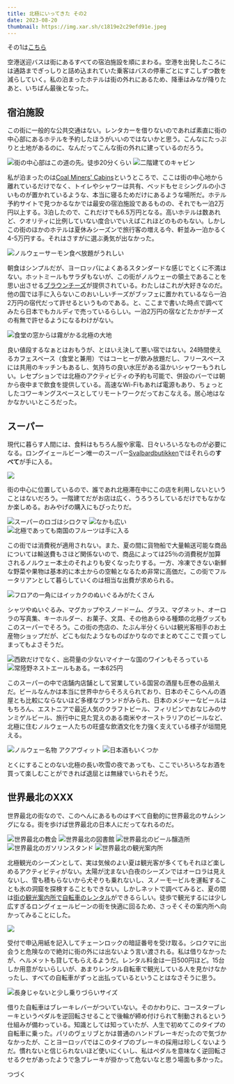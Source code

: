 ```yaml
---
title: 北極にいってきた その2
date: 2023-08-20
thumbnail: https://img.xar.sh/c1819e2c29efd91e.jpeg
---
```


その1は[こちら](/post/1686490339/)

空港送迎バスは街にあるすべての宿泊施設を順にまわる。空港を出発したころには通路までぎっしりと詰め込まれていた乗客はバスの停車ごとにすこしずつ数を減らしていく。私の泊まったホテルは街の外れにあるため、降車はみなが降りたあと、いちばん最後となった。

## 宿泊施設

この街に一般的な公共交通はない。レンタカーを借りないのであれば素直に街の中心部にあるホテルを予約したほうがいいのではないかと思う。こんなにたっぷりと土地があるのに、なんだってこんな街の外れに建っているのだろう。

![街の中心部はこの道の先。徒歩20分くらい](https://img.xar.sh/41cbd52b9c4f1e43.jpeg)
![二階建てのキャビン](https://img.xar.sh/13f3f54a80161275.jpeg)

私が泊まったのは[Coal Miners' Cabins](https://www.coalminerscabins.com/en-US)というところで、ここは街の中心地から離れているだけでなく、トイレやシャワーは共有、ベッドもセミシングルの小さいものが置かれているような、本当に寝るためだけにあるような場所だ。ホテル予約サイトで見つかるなかでは最安の宿泊施設であるものの、それでも一泊2万円以上する。3泊したので、これだけでも6.5万円となる。高いホテルは数あれど、クオリティに比例していない度合いでいえばこれほどのものもない。しかしこの街のほかのホテルは夏休みシーズンで旅行客の増える今、軒並み一泊かるく4-5万円する。それはさすがに選ぶ勇気が出なかった。

![ノルウェーサーモン食べ放題がうれしい](https://img.xar.sh/a5ae47579580c01c.jpeg)

朝食はシンプルだが、ヨーロッパによくあるスタンダードな感じでとくに不満はない。ホットミールもサラダもないが、この街がノルウェーの領土であることを思い出させる[ブラウンチーズ](https://ja.wikipedia.org/wiki/%E3%82%A4%E3%82%A7%E3%83%88%E3%82%B9%E3%83%88)が提供されている。わたしはこれが大好きなのだ。他の国では手に入らないこのおいしいチーズがブッフェに置かれているなら一泊2万円の宿代だって許せるというものである。と、ここまで書いた時点で調べてみたら日本でもカルディで売っているらしい。一泊2万円の宿などたかがチーズの有無で許せるようになるわけがない。

![食堂の窓からは霧がかる北極の大地](https://img.xar.sh/7a753aba5f899fe0.jpeg)

良い値段するなぁとはおもうが、とはいえ決して悪い宿ではない。24時間使えるカフェスペース（食堂と兼用）ではコーヒーが飲み放題だし、フリースペースには共用のキッチンもあるし、気持ちの良い水圧がある温かいシャワーもうれしい。レセプションでは北極のアクティビティの予約も可能で、併設のバーでは朝から夜中まで飲食を提供している。高速なWi-Fiもあれば電源もあり、ちょっとしたコワーキングスペースとしてリモートワークだっておこなえる。居心地はなかなかいいところだった。

## スーパー

現代に暮らす人間には、食料はもちろん服や家電、日々いろいろなものが必要になる。ロングイェールビーン唯一のスーパー[Svalbardbutikken](https://en.wikipedia.org/wiki/Svalbardbutikken)ではそれらの**すべて**が手に入る。

![](https://img.xar.sh/24e97115191d2cb8.jpeg)

街の中心に位置しているので、誰であれ北極滞在中にこの店を利用しないということはないだろう。一階建てだがお店は広く、うろうろしているだけでもなかなか楽しめる。おみやげの購入にもぴったりだ。

![スーパーのロゴはシロクマ](https://img.xar.sh/3890cea1a60287e6.jpeg)
![なかも広い](https://img.xar.sh/301123524d3046c1.jpeg)
![北極であっても南国のフルーツは手に入る](https://img.xar.sh/0f98e6145bf9b23f.jpeg)

この街では消費税が適用されない。また、夏の間に貨物船で大量輸送可能な商品については輸送費もさほど関係ないので、商品によっては25％の消費税が加算されるノルウェー本土のそれよりも安くなったりする。一方、冷凍できない新鮮な野菜や果物は基本的に本土からの空輸となるため非常に高価だ。この街でフルータリアンとして暮らしていくのは相当な出費が求められる。

![フロアの一角にはイッカクのぬいぐるみがたくさん](https://img.xar.sh/b806d6979df223a5.jpeg)

シャツやぬいぐるみ、マグカップやスノードーム、グラス、マグネット、オーロラの写真集、キーホルダー、お菓子、文具、その他あらゆる種類の北極グッズもこのスーパーでそろう。この街の売店の、たぶん半分くらいは観光客相手のお土産物ショップだが、どこも似たようなものばかりなのでまとめてここで買ってしまってもよさそうだ。

![西欧だけでなく、出荷量の少ないマイナーな国のワインもそろっている](https://img.xar.sh/37e5236b23e183e6.jpeg)
![常陸野ネストエールもある。一本625円](https://img.xar.sh/2bf5aac83e31a46f.jpeg)

このスーパーの中で店舗内店舗として営業している国営の酒屋も圧巻の品揃えだ。ビールなんかは本当に世界中からそろえられており、日本のそこらへんの酒屋とも比較にならないほど多様なブランドがみられ、日本のメジャーなビールはもちろん、エストニアで最近人気のクラフトビール、フィリピンでおなじみのサンミゲルビール、旅行中に見た覚えのある南米やオーストラリアのビールなど、北極に住むノルウェー人たちの旺盛な飲酒文化を力強く支えている様子が垣間見える。

![ノルウェー名物 アクアヴィット](https://img.xar.sh/b423aa3113a7ddb8.jpeg)
![日本酒もいくつか](https://img.xar.sh/612e41eab3ff4103.jpeg)

とくにすることのない北極の長い吹雪の夜であっても、ここでいろいろなお酒を買って楽しむことができれば退屈とは無縁でいられそうだ。


## 世界最北のXXX

世界最北の街なので、このへんにあるものはすべて自動的に世界最北のサムシングになる。街を歩けば世界最北の日本人にだってなれるのだ。

![世界最北の教会](https://img.xar.sh/c1819e2c29efd91e.jpeg)
![世界最北の図書館](https://img.xar.sh/7778c4281c5e650f.jpeg)
![世界最北のビール醸造所](https://img.xar.sh/9450e0d0af9a06b0.jpeg)
![世界最北のガソリンスタンド](https://img.xar.sh/621c1c78606b1994.jpeg)
![世界最北の観光案内所](https://img.xar.sh/96ba35185cb73efb.jpeg)

北極観光のシーズンとして、実は気候のよい夏は観光客が多くてもそれほど楽しめるアクティビティがない。太陽が沈まない白夜のシーズンではオーロラは見えないし、雪も積もらないから犬ぞりも乗れないし、スノーモービルを運転することも氷の洞窟を探検することもできない。しかしネットで調べてみると、夏の間は[街の観光案内所で自転車のレンタル](https://en.visitsvalbard.com/things-to-do/shopping/svalbard-tourist-information-office-bike-rental-p5804963)ができるらしい。徒歩で観光するには少し広すぎるロングイェールビーンの街を快適に回るため、さっそくその案内所へ向かってみることにした。

![](https://img.xar.sh/c8ac858de2f39acd.jpeg)

受付で申込用紙を記入してチェーンロックの暗証番号を受け取る。シロクマに出会うと危険なので絶対に街の外には出ないよう言い渡される。私は借りなかったが、ヘルメットも貸してもらえるようだ。レンタル料金は一日500円ほど。15台しか用意がないらしいが、あまりレンタル自転車で観光している人を見かけなかったし、すべての自転車がずっと出払っているということはなさそうに思う。

![長身じゃないと少し乗りづらいサイズ](https://img.xar.sh/d6a352c3c179cf5a.jpeg)

借りた自転車はブレーキレバーがついていない。そのかわりに、コースターブレーキというペダルを逆回転させることで後輪が締め付けられて制動されるという仕組みが備わっている。知識としては知っていたが、人生で初めてこのタイプの自転車に乗った。パリのヴェリブとかは普通のハンドブレーキだったので気づかなかったが、ことヨーロッパではこのタイプのブレーキの採用は珍しくないようだ。慣れないと信じられないほど使いにくいし、私はペダルを意味なく逆回転させるクセがあったようで急ブレーキが掛かって危ないなと思う場面も多かった。

つづく
